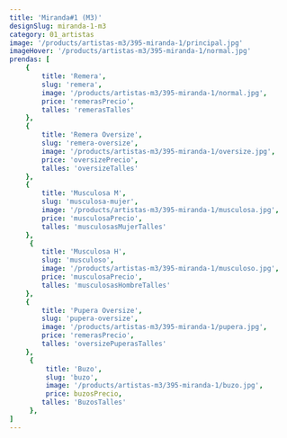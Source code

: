 ```yaml
---
title: 'Miranda#1 (M3)'
designSlug: miranda-1-m3
category: 01_artistas
image: '/products/artistas-m3/395-miranda-1/principal.jpg'
imageHover: '/products/artistas-m3/395-miranda-1/normal.jpg'
prendas: [
    {   
        title: 'Remera',
        slug: 'remera',          
        image: '/products/artistas-m3/395-miranda-1/normal.jpg',
        price: 'remerasPrecio',
        talles: 'remerasTalles'
    },
    {
        title: 'Remera Oversize',
        slug: 'remera-oversize',
        image: '/products/artistas-m3/395-miranda-1/oversize.jpg',
        price: 'oversizePrecio',
        talles: 'oversizeTalles'
    },
    {
        title: 'Musculosa M',
        slug: 'musculosa-mujer',
        image: '/products/artistas-m3/395-miranda-1/musculosa.jpg',
        price: 'musculosaPrecio',
        talles: 'musculosasMujerTalles'
    },
     {
        title: 'Musculosa H',
        slug: 'musculoso',
        image: '/products/artistas-m3/395-miranda-1/musculoso.jpg',
        price: 'musculosaPrecio',
        talles: 'musculosasHombreTalles'
    },
    {
        title: 'Pupera Oversize',
        slug: 'pupera-oversize',
        image: '/products/artistas-m3/395-miranda-1/pupera.jpg',
        price: 'remerasPrecio',
        talles: 'oversizePuperasTalles'
    },
     {
         title: 'Buzo',
         slug: 'buzo',
         image: '/products/artistas-m3/395-miranda-1/buzo.jpg',
         price: buzosPrecio,
        talles: 'BuzosTalles'
     },
]
---
```

